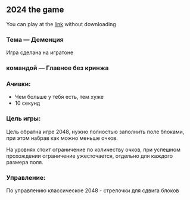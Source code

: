 ## 2024 the game

You can play at the [link](https://draginsky.itch.io/2024) without downloading

<h3>Тема &mdash; Деменция</h3>
<p>Игра сделана на игратоне <br></p>
<h3>командой &mdash; Главное&nbsp;без кринжа</h3>
<h3>Ачивки:&nbsp;</h3>
<ul><li>Чем больше у тебя есть, тем хуже</li><li>10 секунд</li></ul>
<h3>Цель игры:</h3>
<p>Цель обратна игре 2048, нужно полностью заполнить поле блоками, при этом набрав как можно меньше очков.</p>
<p>На уровнях стоит&nbsp;ограничение по количеству очков, при успешном прохождении ограничение ужесточается, отдельно&nbsp;для каждого размера поля.</p>
<h3>Управление:</h3>
<p>По управлению классическое 2048 - стрелочки для сдвига блоков</p>
